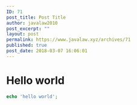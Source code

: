 ```yaml
---
ID: 71
post_title: Post Title
author: javalaw2010
post_excerpt: ""
layout: post
permalink: https://www.javalaw.xyz/archives/71
published: true
post_date: 2018-03-07 16:06:01
---
```

# Hello world
```php
echo 'hello world';
```
<!--stackedit_data:
eyJoaXN0b3J5IjpbLTEyOTA0MTY1MDJdfQ==
-->